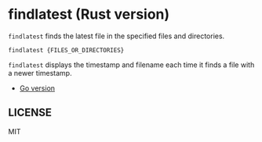 findlatest (Rust version)
==========

`findlatest` finds the latest file in the specified files and directories.

```
findlatest {FILES_OR_DIRECTORIES}
```

`findlatest` displays the timestamp and filename each time it finds a file with a newer timestamp.

- [Go version](https://github.com/hymkor/findlatest/)

## LICENSE

MIT
